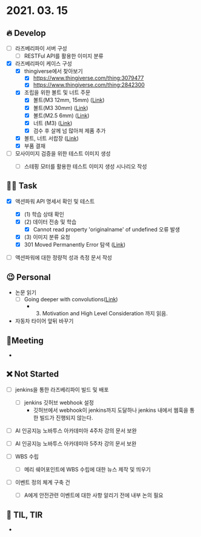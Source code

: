 # 2021. 03. 15

## 🔥 Develop

- [ ] 라즈베리파이 서버 구성
  - [ ] RESTFul API를 활용한 이미지 분류
- [x] 라즈베리파이 케이스 구성
  - [x] thingiverse에서 찾아보기
    - [x] https://www.thingiverse.com/thing:3079477
    - [x] https://www.thingiverse.com/thing:2842300
  - [x] 조립을 위한 볼트 및 너트 주문
    - [x] 볼트(M3 12mm, 15mm) ([Link](http://www.eshopshemeks.com/shop/shopdetail.html?branduid=768053&xcode=023&mcode=001&scode=010&type=X&sort=order&cur_code=023001010&GfDT=bG13UA%3D%3D))
    - [x] 볼트(M3 30mm) ([Link](http://www.eshopshemeks.com/shop/shopdetail.html?branduid=768054&xcode=023&mcode=001&scode=010&type=X&sort=order&cur_code=023001010&GfDT=bm17W14%3D))
    - [x] 볼트(M2.5 6mm) ([Link](http://www.eshopshemeks.com/shop/shopdetail.html?branduid=764791&xcode=023&mcode=001&scode=008&type=X&sort=order&cur_code=023001008&GfDT=bGt3UQ%3D%3D))
    - [x] 너트 (M3) ([Link](http://www.eshopshemeks.com/shop/shopdetail.html?branduid=764843&xcode=023&mcode=035&scode=003&type=X&sort=order&cur_code=023035003&GfDT=bmV9))
    - [x] 검수 후 살께 넘 많아져 제품 추가
  - [x] 볼트, 너트 서랍장 ([Link](http://www.11st.co.kr/products/2603351266?trTypeCd=PW00&trCtgrNo=585021))
  - [x] 부품 결재

- [ ] 모사이미지 검증을 위한 테스트 이미지 생성
  - [ ] 스테핑 모터를 활용한 테스트 이미지 생성 시나리오 작성






##  🏳‍🌈 Task

- [x] 액션파워 API 명세서 확인 및 테스트
  - [x] (1) 학습 상태 확인
  - [x] (2) 데이터 전송 및 학습
    - [x] Cannot read property 'originalname' of undefined 오류 발생
  - [x] (3) 이미지 분류 요청
  - [x] 301 Moved Permanently Error 탐색 ([Link](https://onecellboy.tistory.com/347))
- [ ] 액션파워에 대한 정량적 성과 측정 문서 작성



## 😉 Personal

* 논문 읽기
  * [ ] Going deeper with convolutions([Link](https://89douner.tistory.com/62?category=873854))
    * 3. Motivation and High Level Consideration 까지 읽음.

* 자동차 타이어 앞뒤 바꾸기




## :dizzy: ​Meeting

* 



## ❌ Not Started

- [ ] jenkins을 통한 라즈베리파이 빌드 및 배포
  - [ ] jenkins 깃허브 webhook 설정
    * 깃허브에서 webhook이 jenkins까지 도달하나 jenkins 내에서 웹훅을 통한 빌드가 진행되지 않는다.


- [ ] AI 인공지능 노바투스 아카데미아 4주차 강의 문서 보완
- [ ] AI 인공지능 노바투스 아카데미아 5주차 강의 문서 보완
- [ ] WBS 수립

  - [ ] 메리 쉐어포인트에 WBS 수립에 대한 뉴스 제작 및 띄우기

- [ ] 이벤트 정의 체계 구축 건
  - [ ] A에게 안전관련 이벤트에 대한 사항 알리기 전에 내부 논의 필요



## 📸 TIL, TIR

* 
